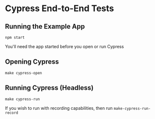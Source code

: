 # Cypress End-to-End Tests

## Running the Example App

`npm start`

You'll need the app started before you open or run Cypress

## Opening Cypress

`make cypress-open`

## Running Cypress (Headless)

`make cypress-run`

If you wish to run with recording capabilities, then run `make-cypress-run-record`